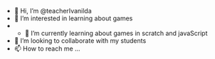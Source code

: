 - 👋 Hi, I’m @teacherIvanilda
- 👀 I’m interested in learning about games
- - 🌱 I’m currently learning about games in scratch and javaScript
- 💞️ I’m looking to collaborate with my students
- 📫 How to reach me ...

<!---
teacherivanilda/teacherivanilda is a ✨ special ✨ repository because its `README.md` (this file) appears on your GitHub profile.
You can click the Preview link to take a look at your changes.
--->
